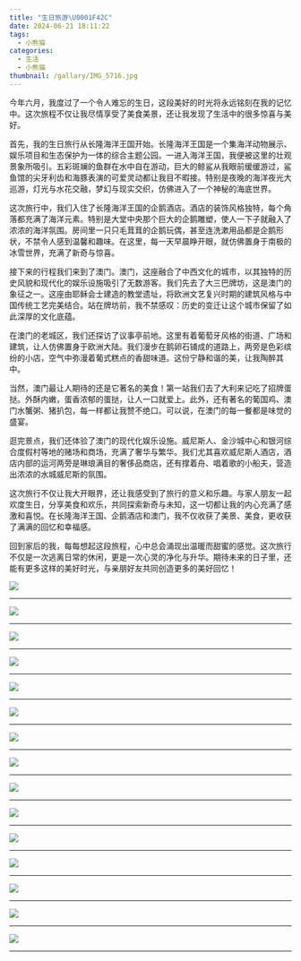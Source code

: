 ```yaml
---
title: "生日旅游\U0001F42C"
date: 2024-06-21 18:11:22
tags:
  - 小熊猫
categories:
  - 生活
  - 小熊猫
thumbnail: /gallary/IMG_5716.jpg
---
```

今年六月，我度过了一个令人难忘的生日，这段美好的时光将永远铭刻在我的记忆中。这次旅程不仅让我尽情享受了美食美景，还让我发现了生活中的很多惊喜与美好。

首先，我的生日旅行从长隆海洋王国开始。长隆海洋王国是一个集海洋动物展示、娱乐项目和生态保护为一体的综合主题公园。一进入海洋王国，我便被这里的壮观景象所吸引。五彩斑斓的鱼群在水中自在游动，巨大的鲸鲨从我眼前缓缓游过，鲨鱼馆的尖牙利齿和海豚表演的可爱灵动都让我目不暇接。特别是夜晚的海洋夜光大巡游，灯光与水花交融，梦幻与现实交织，仿佛进入了一个神秘的海底世界。

这次旅行中，我们入住了长隆海洋王国的企鹅酒店。酒店的装饰风格独特，每个角落都充满了海洋元素。特别是大堂中央那个巨大的企鹅雕塑，使人一下子就融入了浓浓的海洋氛围。房间里一只只毛茸茸的企鹅玩偶，甚至连洗漱用品都是企鹅形状，不禁令人感到温馨和趣味。在这里，每一天早晨睁开眼，就仿佛置身于南极的冰雪世界，充满了新奇与惊喜。

接下来的行程我们来到了澳门。澳门，这座融合了中西文化的城市，以其独特的历史风貌和现代化的娱乐设施吸引了无数游客。我们先去了大三巴牌坊，这是澳门的象征之一。这座由耶稣会士建造的教堂遗址，将欧洲文艺复兴时期的建筑风格与中国传统工艺完美结合。站在牌坊前，我不禁感叹：历史的变迁让这个城市保留了如此深厚的文化底蕴。

在澳门的老城区，我们还探访了议事亭前地。这里有着葡萄牙风格的街道、广场和建筑，让人仿佛置身于欧洲大陆。我们漫步在鹅卵石铺成的道路上，两旁是色彩缤纷的小店，空气中弥漫着葡式糕点的香甜味道。这份宁静和谐的美，让我陶醉其中。

当然，澳门最让人期待的还是它著名的美食！第一站我们去了大利来记吃了招牌蛋挞。外酥内嫩，蛋香浓郁的蛋挞，让人一口就爱上。此外，还有著名的葡国鸡、澳门水蟹粥、猪扒包，每一样都让我赞不绝口。可以说，在澳门的每一餐都是味觉的盛宴。

逛完景点，我们还体验了澳门的现代化娱乐设施。威尼斯人、金沙城中心和银河综合度假村等地的赌场和商场，充满了奢华与繁华。我们尤其喜欢威尼斯人酒店，酒店内部的运河两旁是琳琅满目的奢侈品商店，还有撑着舟、唱着歌的小船夫，营造出浓浓的水城威尼斯的氛围。

这次旅行不仅让我大开眼界，还让我感受到了旅行的意义和乐趣。与家人朋友一起欢度生日，分享美食和欢乐，共同探索新奇与未知，这一切都让我的内心充满了感激和喜悦。在长隆海洋王国、企鹅酒店和澳门，我不仅收获了美景、美食，更收获了满满的回忆和幸福感。

回到家后的我，每每想起这段旅程，心中总会涌现出温暖而甜蜜的感觉。这次旅行不仅是一次逃离日常的休闲，更是一次心灵的净化与升华。期待未来的日子里，还能有更多这样的美好时光，与亲朋好友共同创造更多的美好回忆！

![](/gallary/IMG_5713.jpg)

---

<!-- more -->

![](/gallary/IMG_5714.jpg)

---

![](/gallary/IMG_5715.jpg)

---

![](/gallary/IMG_5704.jpg)

---

![](/gallary/IMG_5705.jpg)

---

![](/gallary/IMG_5706.jpg)

---

![](/gallary/IMG_5707.jpg)

---

![](/gallary/IMG_5701.jpg)

---

![](/gallary/IMG_5702.jpg)

---

![](/gallary/IMG_5703.jpg)

---

![](/gallary/IMG_5710.jpg)

---

![](/gallary/IMG_5711.jpg)

---

![](/gallary/IMG_5712.jpg)

---

![](/gallary/IMG_5708.jpg)

---

![](/gallary/IMG_5709.jpg)

---

